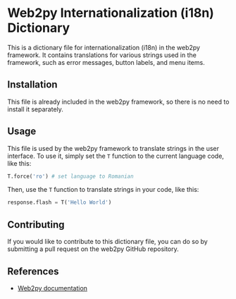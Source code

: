 # Web2py Internationalization (i18n) Dictionary

This is a dictionary file for internationalization (i18n) in the web2py framework. It contains translations for various strings used in the framework, such as error messages, button labels, and menu items.

## Installation

This file is already included in the web2py framework, so there is no need to install it separately.

## Usage

This file is used by the web2py framework to translate strings in the user interface. To use it, simply set the `T` function to the current language code, like this:

```python
T.force('ro') # set language to Romanian
```

Then, use the `T` function to translate strings in your code, like this:

```python
response.flash = T('Hello World')
```

## Contributing

If you would like to contribute to this dictionary file, you can do so by submitting a pull request on the web2py GitHub repository.

## References

- [Web2py documentation](http://www.web2py.com/books/default/chapter/29/04/the-core#Internationalization-i18n)
